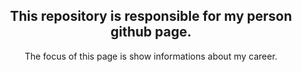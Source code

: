 <!--# marcelsantana.github.io-->
<h2 align="center">This repository is responsible for my person github page.</h2>
<p align="center">The focus of this page is show informations about my career.</p>
